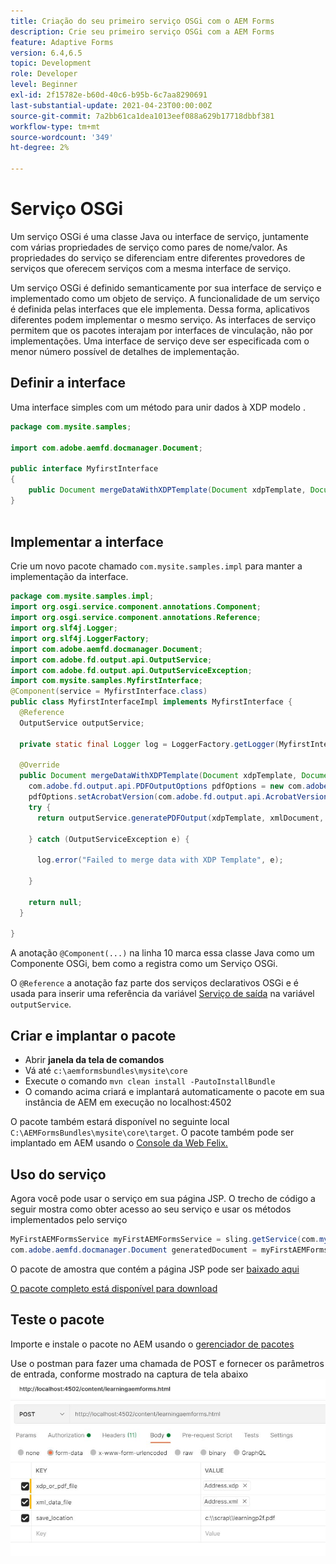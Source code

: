 ```yaml
---
title: Criação do seu primeiro serviço OSGi com o AEM Forms
description: Crie seu primeiro serviço OSGi com a AEM Forms
feature: Adaptive Forms
version: 6.4,6.5
topic: Development
role: Developer
level: Beginner
exl-id: 2f15782e-b60d-40c6-b95b-6c7aa8290691
last-substantial-update: 2021-04-23T00:00:00Z
source-git-commit: 7a2bb61ca1dea1013eef088a629b17718dbbf381
workflow-type: tm+mt
source-wordcount: '349'
ht-degree: 2%

---
```


# Serviço OSGi

Um serviço OSGi é uma classe Java ou interface de serviço, juntamente com várias propriedades de serviço como pares de nome/valor. As propriedades do serviço se diferenciam entre diferentes provedores de serviços que oferecem serviços com a mesma interface de serviço.

Um serviço OSGi é definido semanticamente por sua interface de serviço e implementado como um objeto de serviço. A funcionalidade de um serviço é definida pelas interfaces que ele implementa. Dessa forma, aplicativos diferentes podem implementar o mesmo serviço. As interfaces de serviço permitem que os pacotes interajam por interfaces de vinculação, não por implementações. Uma interface de serviço deve ser especificada com o menor número possível de detalhes de implementação.

## Definir a interface

Uma interface simples com um método para unir dados à <span class="x x-first x-last">XDP</span> modelo .

```java
package com.mysite.samples;

import com.adobe.aemfd.docmanager.Document;

public interface MyfirstInterface
{
    public Document mergeDataWithXDPTemplate(Document xdpTemplate, Document xmlDocument);
}
 
```

## Implementar a interface

Crie um novo pacote chamado `com.mysite.samples.impl` para manter a implementação da interface.

```java
package com.mysite.samples.impl;
import org.osgi.service.component.annotations.Component;
import org.osgi.service.component.annotations.Reference;
import org.slf4j.Logger;
import org.slf4j.LoggerFactory;
import com.adobe.aemfd.docmanager.Document;
import com.adobe.fd.output.api.OutputService;
import com.adobe.fd.output.api.OutputServiceException;
import com.mysite.samples.MyfirstInterface;
@Component(service = MyfirstInterface.class)
public class MyfirstInterfaceImpl implements MyfirstInterface {
  @Reference
  OutputService outputService;

  private static final Logger log = LoggerFactory.getLogger(MyfirstInterfaceImpl.class);

  @Override
  public Document mergeDataWithXDPTemplate(Document xdpTemplate, Document xmlDocument) {
    com.adobe.fd.output.api.PDFOutputOptions pdfOptions = new com.adobe.fd.output.api.PDFOutputOptions();
    pdfOptions.setAcrobatVersion(com.adobe.fd.output.api.AcrobatVersion.Acrobat_11);
    try {
      return outputService.generatePDFOutput(xdpTemplate, xmlDocument, pdfOptions);

    } catch (OutputServiceException e) {

      log.error("Failed to merge data with XDP Template", e);

    }

    return null;
  }

}
```

A anotação `@Component(...)` na linha 10 marca essa classe Java como um Componente OSGi, bem como a registra como um Serviço OSGi.

O `@Reference` a anotação faz parte dos serviços declarativos OSGi e é usada para inserir uma referência da variável [Serviço de saída](https://helpx.adobe.com/experience-manager/6-5/forms/javadocs/index.html?com/adobe/fd/output/api/OutputService.html) na variável `outputService`.


## Criar e implantar o pacote

* Abrir **janela da tela de comandos**
* Vá até `c:\aemformsbundles\mysite\core`
* Execute o comando `mvn clean install -PautoInstallBundle`
* O comando acima criará e implantará automaticamente o pacote em sua instância de AEM em execução no localhost:4502

O pacote também estará disponível no seguinte local `C:\AEMFormsBundles\mysite\core\target`. O pacote também pode ser implantado em AEM usando o [Console da Web Felix.](http://localhost:4502/system/console/bundles)

## Uso do serviço

Agora você pode usar o serviço em sua página JSP. O trecho de código a seguir mostra como obter acesso ao seu serviço e usar os métodos implementados pelo serviço

```java
MyFirstAEMFormsService myFirstAEMFormsService = sling.getService(com.mysite.samples.MyFirstAEMFormsService.class);
com.adobe.aemfd.docmanager.Document generatedDocument = myFirstAEMFormsService.mergeDataWithXDPTemplate(xdp_or_pdf_template,xmlDocument);
```

O pacote de amostra que contém a página JSP pode ser [baixado aqui](assets/learning_aem_forms.zip)

[O pacote completo está disponível para download](assets/mysite.core-1.0.0-SNAPSHOT.jar)

## Teste o pacote

Importe e instale o pacote no AEM usando o [gerenciador de pacotes](http://localhost:4502/crx/packmgr/index.jsp)

Use o postman para fazer uma chamada de POST e fornecer os parâmetros de entrada, conforme mostrado na captura de tela abaixo
![carteiro](assets/test-service-postman.JPG)
